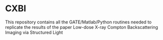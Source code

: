 # CXBI
This repository contains all the GATE/Matlab/Python routines needed to replicate the results of the paper Low-dose X-ray Compton Backscattering Imaging via Structured Light
